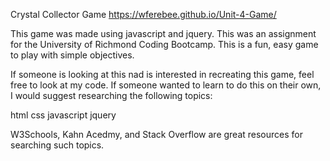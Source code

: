 
Crystal Collector Game
https://wferebee.github.io/Unit-4-Game/

This game was made using javascript and jquery.
This was an assignment for the University of Richmond Coding Bootcamp.
This is a fun, easy game to play with simple objectives.

If someone is looking at this nad is interested in recreating this game, feel free to look at my code.
If someone wanted to learn to do this on their own, I would suggest researching the following topics:

  html
  css
  javascript
  jquery
  
W3Schools, Kahn Acedmy, and Stack Overflow are great resources for searching such topics.
